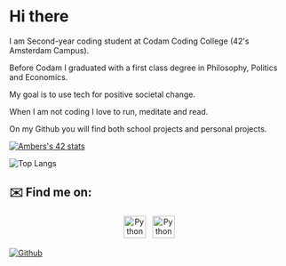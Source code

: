 # Hi there

I am Second-year coding student at Codam Coding College (42's Amsterdam Campus).

Before Codam I graduated with a first class degree in Philosophy, Politics and Economics. 

My goal is to use tech for positive societal change.

When I am not coding I love to run, meditate and read.

On my Github you will find both school projects and personal projects.


 [![Ambers's 42 stats](https://badge42.herokuapp.com/api/stats/avan-dam)](https://github.com/avan-dam/badge42)

![Top Langs](https://github-readme-stats.vercel.app/api/top-langs/?username=avan-dam&theme=radical)

<!-- ![Ambers's GitHub stats](https://github-readme-stats.vercel.app/api?username=avan-dam&show_icons=true&theme=radical) -->




## ✉️ Find me on:


<p align="center">
 <a href="https://www.linkedin.com/in/amber-van-dam-5044b21b6/" target="_blank" rel="noopener noreferrer"> <img src="https://cdn.jsdelivr.net/npm/simple-icons@v3/icons/linkedin.svg" alt="Python" height="40" style="vertical-align:top; margin:4px"></a>
 <a href="mailto:ambervandam97@gmail.com"> <img src="https://cdn.jsdelivr.net/npm/simple-icons@v3/icons/gmail.svg" alt="Python" height="40" style="vertical-align:top; margin:4px"></a>
</p>


[![Github](https://img.shields.io/github/followers/avan-dam?label=Follow&style=social)](https://github.com/avan-dam)
